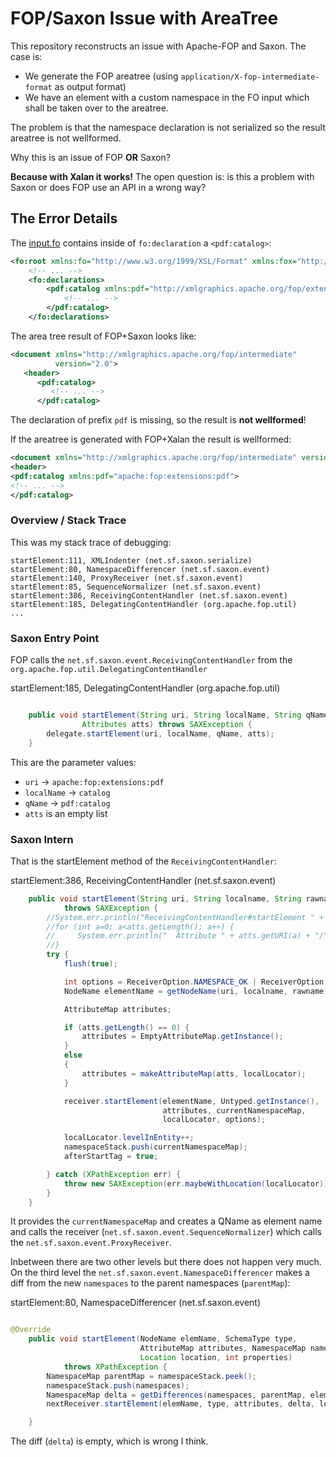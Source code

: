 # FOP/Saxon Issue with AreaTree

This repository reconstructs an issue with Apache-FOP and Saxon. The case is:

* We generate the FOP areatree (using `application/X-fop-intermediate-format` as output format)
* We have an element with a custom namespace in the FO input which shall be taken over to the areatree.

The problem is that the namespace declaration is not serialized so the result areatree is not wellformed.

Why this is an issue of FOP **OR** Saxon? 

**Because with Xalan it works!** The open question is: is this a problem with Saxon or does FOP use an API in a wrong way?

## The Error Details

The [input.fo](./input.fo) contains inside of `fo:declaration` a `<pdf:catalog>`:

```xml
<fo:root xmlns:fo="http://www.w3.org/1999/XSL/Format" xmlns:fox="http://xmlgraphics.apache.org/fop/extensions">
    <!-- ... -->
    <fo:declarations>
        <pdf:catalog xmlns:pdf="http://xmlgraphics.apache.org/fop/extensions/pdf">
            <!-- ... -->
        </pdf:catalog>
    </fo:declarations>

```

The area tree result of FOP+Saxon looks like:

```xml
<document xmlns="http://xmlgraphics.apache.org/fop/intermediate"
          version="2.0">
   <header>
      <pdf:catalog>
         <!-- ... -->
      </pdf:catalog>
```

The declaration of prefix `pdf` is missing, so the result is **not wellformed**!

If the areatree is generated with FOP+Xalan the result is wellformed:

```xml
<document xmlns="http://xmlgraphics.apache.org/fop/intermediate" version="2.0">
<header>
<pdf:catalog xmlns:pdf="apache:fop:extensions:pdf">
<!-- ... -->
</pdf:catalog>
```


### Overview / Stack Trace

This was my stack trace of debugging: 

```
startElement:111, XMLIndenter (net.sf.saxon.serialize)
startElement:80, NamespaceDifferencer (net.sf.saxon.event)
startElement:140, ProxyReceiver (net.sf.saxon.event)
startElement:85, SequenceNormalizer (net.sf.saxon.event)
startElement:386, ReceivingContentHandler (net.sf.saxon.event)
startElement:185, DelegatingContentHandler (org.apache.fop.util)
...

```


### Saxon Entry Point

FOP calls the `net.sf.saxon.event.ReceivingContentHandler` from the `org.apache.fop.util.DelegatingContentHandler`

startElement:185, DelegatingContentHandler (org.apache.fop.util)

```java

    public void startElement(String uri, String localName, String qName,
                Attributes atts) throws SAXException {
        delegate.startElement(uri, localName, qName, atts);
    }

```

This are the parameter values:

* `uri` -> `apache:fop:extensions:pdf`
* `localName` -> `catalog`
* `qName` -> `pdf:catalog`
* `atts` is an empty list

### Saxon Intern

That is the startElement method of the `ReceivingContentHandler`: 

startElement:386, ReceivingContentHandler (net.sf.saxon.event)

```java
    public void startElement(String uri, String localname, String rawname, Attributes atts)
            throws SAXException {
        //System.err.println("ReceivingContentHandler#startElement " + localname + " sysId=" + localLocator.getSystemId());
        //for (int a=0; a<atts.getLength(); a++) {
        //     System.err.println("  Attribute " + atts.getURI(a) + "/" + atts.getLocalName(a) + "/" + atts.getQName(a));
        //}
        try {
            flush(true);

            int options = ReceiverOption.NAMESPACE_OK | ReceiverOption.ALL_NAMESPACES;
            NodeName elementName = getNodeName(uri, localname, rawname);

            AttributeMap attributes;

            if (atts.getLength() == 0) {
                attributes = EmptyAttributeMap.getInstance();
            }
            else
            {
                attributes = makeAttributeMap(atts, localLocator);
            }

            receiver.startElement(elementName, Untyped.getInstance(),
                                  attributes, currentNamespaceMap,
                                  localLocator, options);

            localLocator.levelInEntity++;
            namespaceStack.push(currentNamespaceMap);
            afterStartTag = true;

        } catch (XPathException err) {
            throw new SAXException(err.maybeWithLocation(localLocator));
        }
    }
```

It provides the `currentNamespaceMap` and creates a QName as element name and calls the receiver (`net.sf.saxon.event.SequenceNormalizer`) which calls the `net.sf.saxon.event.ProxyReceiver`.

Inbetween there are two other levels but there does not happen very much. On the third level the `net.sf.saxon.event.NamespaceDifferencer` makes a diff from the new `namespaces` to the parent namespaces (`parentMap`):

startElement:80, NamespaceDifferencer (net.sf.saxon.event)


```java

@Override
    public void startElement(NodeName elemName, SchemaType type,
                             AttributeMap attributes, NamespaceMap namespaces,
                             Location location, int properties)
            throws XPathException {
        NamespaceMap parentMap = namespaceStack.peek();
        namespaceStack.push(namespaces);
        NamespaceMap delta = getDifferences(namespaces, parentMap, elemName.hasURI(NamespaceUri.NULL));
        nextReceiver.startElement(elemName, type, attributes, delta, location, properties);

    }

```

The diff (`delta`) is empty, which is wrong I think.
